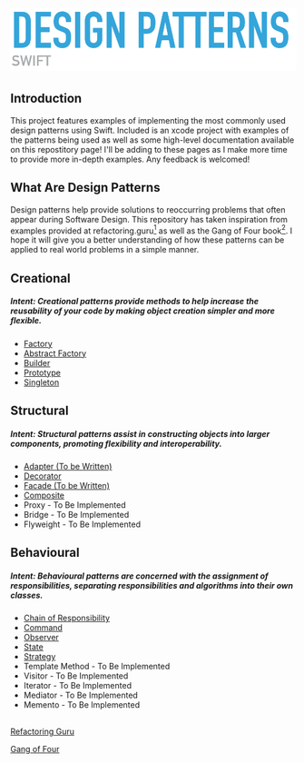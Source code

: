 
# ![Design Patterns](https://github.com/charlesmolyneux/DesignPatterns-Swift/blob/master/Documentation/Images/designlogo.png)

## Introduction
This project features examples of implementing the most commonly used design patterns using Swift.
Included is an xcode project with examples of the patterns being used as well as some high-level documentation available on this repostitory page!
I'll be adding to these pages as I make more time to provide more in-depth examples.
Any feedback is welcomed!

## What Are Design Patterns
Design patterns help provide solutions to reoccurring problems that often appear during Software Design.
This repository has taken inspiration from examples provided at refactoring.guru[<sup>1</sup>](#1) as well as the Gang of Four book[<sup>2</sup>](#2).
I hope it will give you a better understanding of how these patterns can be applied to real world problems in a simple manner.

## Creational
#####  Intent: Creational patterns provide methods to help increase the reusability of your code by making object creation simpler and more flexible.

 - [Factory](https://github.com/charlesmolyneux/DesignPatterns-Swift/blob/master/Documentation/Creational/Factory.md)
- [Abstract Factory](https://github.com/charlesmolyneux/DesignPatterns-Swift/blob/master/Documentation/Creational/Factory.md)
- [Builder](https://github.com/charlesmolyneux/DesignPatterns-Swift/blob/master/Documentation/Creational/Builder.md)
- [Prototype](https://github.com/charlesmolyneux/DesignPatterns-Swift/blob/master/Documentation/Creational/Prototype.md)
- [Singleton](https://github.com/charlesmolyneux/DesignPatterns-Swift/blob/master/Documentation/Creational/Singleton.md)

## Structural
#####  Intent: Structural patterns assist in constructing objects into larger components, promoting flexibility and interoperability.

 - [Adapter (To be Written)](https://github.com/charlesmolyneux/DesignPatterns-Swift/blob/master/Documentation/Structural/Adapter.md)
 - [Decorator](https://github.com/charlesmolyneux/DesignPatterns-Swift/blob/master/Documentation/Structural/Decorator.md)
 - [Facade (To be Written)](https://github.com/charlesmolyneux/DesignPatterns-Swift/blob/master/Documentation/Structural/Facade.md)
 - [Composite](https://github.com/charlesmolyneux/DesignPatterns-Swift/blob/master/Documentation/Structural/Composite.md)
 - Proxy - To Be Implemented
 - Bridge  - To Be Implemented
 - Flyweight - To Be Implemented

## Behavioural
#####  Intent: Behavioural patterns are concerned with the assignment of responsibilities, separating responsibilities and algorithms into their own classes.

 - [Chain of Responsibility](https://github.com/charlesmolyneux/DesignPatterns-Swift/blob/master/Documentation/Behavioural/ChainOfCommand.md)
- [Command](https://github.com/charlesmolyneux/DesignPatterns-Swift/blob/master/Documentation/Behavioural/Command.md)
- [Observer](https://github.com/charlesmolyneux/DesignPatterns-Swift/blob/master/Documentation/Behavioural/Observer.md)
- [State](https://github.com/charlesmolyneux/DesignPatterns-Swift/blob/master/Documentation/Behavioural/State.md)
- [Strategy](https://github.com/charlesmolyneux/DesignPatterns-Swift/blob/master/Documentation/Behavioural/Strategy.md)
- Template Method - To Be Implemented
- Visitor - To Be Implemented
-  Iterator - To Be Implemented
- Mediator - To Be Implemented
- Memento - To Be Implemented



##

<a class="anchor" id="1"></a> [Refactoring Guru](https://refactoring.guru/design-patterns)

<a class="anchor" id="2"></a> [Gang of Four](https://www.amazon.co.uk/Design-Patterns-Object-Oriented-Addison-Wesley-Professional-ebook/dp/B000SEIBB8)

